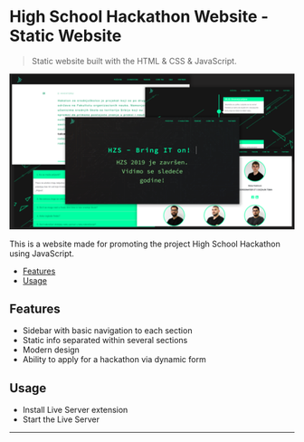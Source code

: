 # High School Hackathon Website - Static Website

> Static website built with the HTML & CSS & JavaScript.

<img src="screens.png">

This is a website made for promoting the project High School Hackathon using JavaScript.

<!-- toc -->

- [Features](#features)
- [Usage](#usage)

<!-- tocstop -->

## Features

- Sidebar with basic navigation to each section
- Static info separated within several sections
- Modern design
- Ability to apply for a hackathon via dynamic form

## Usage

- Install Live Server extension
- Start the Live Server

---
